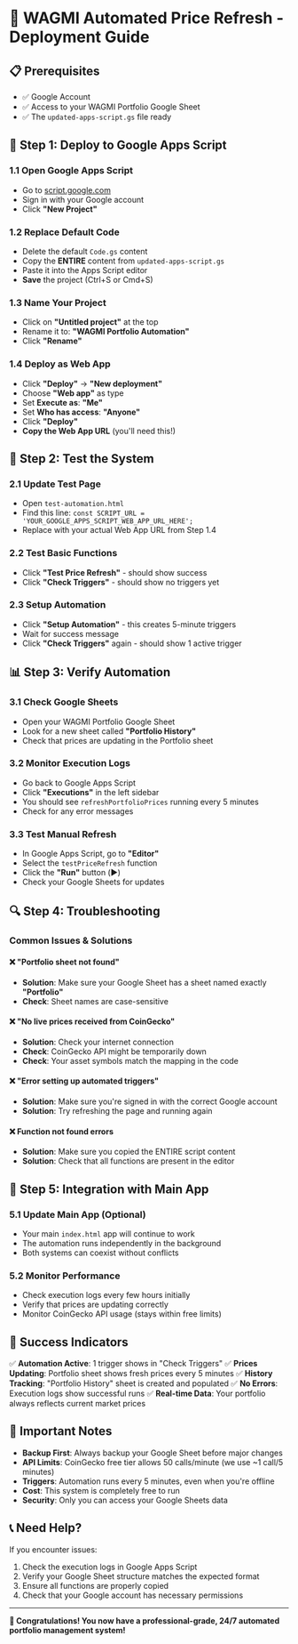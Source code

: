 # 🚀 WAGMI Automated Price Refresh - Deployment Guide

## 📋 Prerequisites
- ✅ Google Account
- ✅ Access to your WAGMI Portfolio Google Sheet
- ✅ The `updated-apps-script.gs` file ready

## 🔧 Step 1: Deploy to Google Apps Script

### 1.1 Open Google Apps Script
- Go to [script.google.com](https://script.google.com/)
- Sign in with your Google account
- Click **"New Project"**

### 1.2 Replace Default Code
- Delete the default `Code.gs` content
- Copy the **ENTIRE** content from `updated-apps-script.gs`
- Paste it into the Apps Script editor
- **Save** the project (Ctrl+S or Cmd+S)

### 1.3 Name Your Project
- Click on **"Untitled project"** at the top
- Rename it to: **"WAGMI Portfolio Automation"**
- Click **"Rename"**

### 1.4 Deploy as Web App
- Click **"Deploy"** → **"New deployment"**
- Choose **"Web app"** as type
- Set **Execute as**: **"Me"**
- Set **Who has access**: **"Anyone"**
- Click **"Deploy"**
- **Copy the Web App URL** (you'll need this!)

## 🧪 Step 2: Test the System

### 2.1 Update Test Page
- Open `test-automation.html`
- Find this line: `const SCRIPT_URL = 'YOUR_GOOGLE_APPS_SCRIPT_WEB_APP_URL_HERE';`
- Replace with your actual Web App URL from Step 1.4

### 2.2 Test Basic Functions
- Click **"Test Price Refresh"** - should show success
- Click **"Check Triggers"** - should show no triggers yet

### 2.3 Setup Automation
- Click **"Setup Automation"** - this creates 5-minute triggers
- Wait for success message
- Click **"Check Triggers"** again - should show 1 active trigger

## 📊 Step 3: Verify Automation

### 3.1 Check Google Sheets
- Open your WAGMI Portfolio Google Sheet
- Look for a new sheet called **"Portfolio History"**
- Check that prices are updating in the Portfolio sheet

### 3.2 Monitor Execution Logs
- Go back to Google Apps Script
- Click **"Executions"** in the left sidebar
- You should see `refreshPortfolioPrices` running every 5 minutes
- Check for any error messages

### 3.3 Test Manual Refresh
- In Google Apps Script, go to **"Editor"**
- Select the `testPriceRefresh` function
- Click the **"Run"** button (▶️)
- Check your Google Sheets for updates

## 🔍 Step 4: Troubleshooting

### Common Issues & Solutions

#### ❌ "Portfolio sheet not found"
- **Solution**: Make sure your Google Sheet has a sheet named exactly **"Portfolio"**
- **Check**: Sheet names are case-sensitive

#### ❌ "No live prices received from CoinGecko"
- **Solution**: Check your internet connection
- **Check**: CoinGecko API might be temporarily down
- **Check**: Your asset symbols match the mapping in the code

#### ❌ "Error setting up automated triggers"
- **Solution**: Make sure you're signed in with the correct Google account
- **Solution**: Try refreshing the page and running again

#### ❌ Function not found errors
- **Solution**: Make sure you copied the ENTIRE script content
- **Solution**: Check that all functions are present in the editor

## 📱 Step 5: Integration with Main App

### 5.1 Update Main App (Optional)
- Your main `index.html` app will continue to work
- The automation runs independently in the background
- Both systems can coexist without conflicts

### 5.2 Monitor Performance
- Check execution logs every few hours initially
- Verify that prices are updating correctly
- Monitor CoinGecko API usage (stays within free limits)

## 🎯 Success Indicators

✅ **Automation Active**: 1 trigger shows in "Check Triggers"
✅ **Prices Updating**: Portfolio sheet shows fresh prices every 5 minutes
✅ **History Tracking**: "Portfolio History" sheet is created and populated
✅ **No Errors**: Execution logs show successful runs
✅ **Real-time Data**: Your portfolio always reflects current market prices

## 🚨 Important Notes

- **Backup First**: Always backup your Google Sheet before major changes
- **API Limits**: CoinGecko free tier allows 50 calls/minute (we use ~1 call/5 minutes)
- **Triggers**: Automation runs every 5 minutes, even when you're offline
- **Cost**: This system is completely free to run
- **Security**: Only you can access your Google Sheets data

## 📞 Need Help?

If you encounter issues:
1. Check the execution logs in Google Apps Script
2. Verify your Google Sheet structure matches the expected format
3. Ensure all functions are properly copied
4. Check that your Google account has necessary permissions

---

**🎉 Congratulations! You now have a professional-grade, 24/7 automated portfolio management system!**
